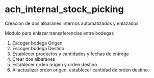 # ach_internal_stock_picking
Creación de dos albaranes internos automatizados y enlazados

Modulo para enlazar transaferencias entre bodegas
1. Escoger bodega Origen
2. Escoger bodega Destino
3. Establecer productos y cantidades y fechas de entrega
4. Crear dos albaranes
5. Establecer orden origen y orden destino
6. Al actualizar orden origen, establecer cantidad de orden destino.
